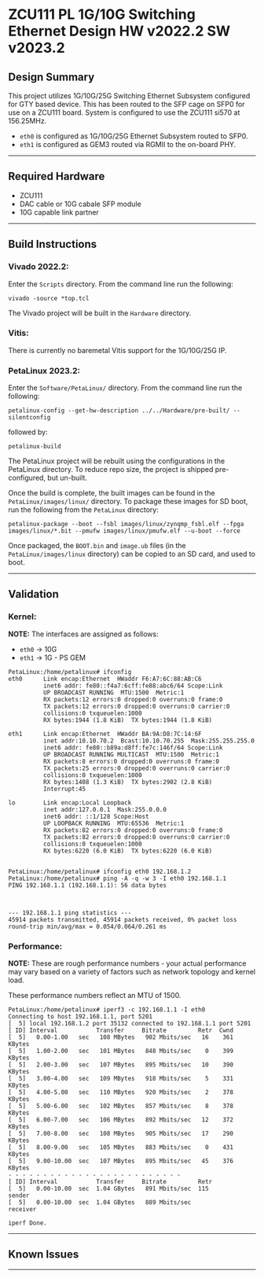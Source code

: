 # ZCU111 PL 1G/10G Switching Ethernet Design HW v2022.2 SW v2023.2

## **Design Summary**

This project utilizes 1G/10G/25G Switching Ethernet Subsystem configured for GTY based device. This has been routed to the SFP cage on SFP0 for use on a ZCU111 board. System is configured to use the ZCU111 si570 at 156.25MHz.

- `eth0` is configured as 1G/10G/25G Ethernet Subsystem routed to SFP0.
- `eth1` is configured as GEM3 routed via RGMII to the on-board PHY.

---

## **Required Hardware**

- ZCU111
- DAC cable or 10G cabale SFP module
- 10G capable link partner

---

## **Build Instructions**

### **Vivado 2022.2:**

Enter the `Scripts` directory. From the command line run the following:

`vivado -source *top.tcl`

The Vivado project will be built in the `Hardware` directory.

### **Vitis**:

There is currently no baremetal Vitis support for the 1G/10G/25G IP.

### **PetaLinux 2023.2**:

Enter the `Software/PetaLinux/` directory. From the command line run the following:

`petalinux-config --get-hw-description ../../Hardware/pre-built/ --silentconfig`

followed by:

`petalinux-build`

The PetaLinux project will be rebuilt using the configurations in the PetaLinux directory. To reduce repo size, the project is shipped pre-configured, but un-built.

Once the build is complete, the built images can be found in the `PetaLinux/images/linux/`
directory. To package these images for SD boot, run the following from the `PetaLinux` directory:

`petalinux-package --boot --fsbl images/linux/zynqmp_fsbl.elf --fpga images/linux/*.bit --pmufw images/linux/pmufw.elf --u-boot --force`

Once packaged, the `BOOT.bin` and `image.ub` files (in the `PetaLinux/images/linux` directory) can be copied to an SD card, and used to boot.

---

## **Validation**
### **Kernel:**
**NOTE:** The interfaces are assigned as follows:
 - `eth0` -> 10G
 - `eth1` -> 1G - PS GEM
```
PetaLinux:/home/petalinux# ifconfig
eth0      Link encap:Ethernet  HWaddr F6:A7:6C:88:AB:C6  
          inet6 addr: fe80::f4a7:6cff:fe88:abc6/64 Scope:Link
          UP BROADCAST RUNNING  MTU:1500  Metric:1
          RX packets:12 errors:0 dropped:0 overruns:0 frame:0
          TX packets:12 errors:0 dropped:0 overruns:0 carrier:0
          collisions:0 txqueuelen:1000 
          RX bytes:1944 (1.8 KiB)  TX bytes:1944 (1.8 KiB)

eth1      Link encap:Ethernet  HWaddr BA:9A:D8:7C:14:6F  
          inet addr:10.10.70.2  Bcast:10.10.70.255  Mask:255.255.255.0
          inet6 addr: fe80::b89a:d8ff:fe7c:146f/64 Scope:Link
          UP BROADCAST RUNNING MULTICAST  MTU:1500  Metric:1
          RX packets:8 errors:0 dropped:0 overruns:0 frame:0
          TX packets:25 errors:0 dropped:0 overruns:0 carrier:0
          collisions:0 txqueuelen:1000 
          RX bytes:1408 (1.3 KiB)  TX bytes:2902 (2.8 KiB)
          Interrupt:45 

lo        Link encap:Local Loopback  
          inet addr:127.0.0.1  Mask:255.0.0.0
          inet6 addr: ::1/128 Scope:Host
          UP LOOPBACK RUNNING  MTU:65536  Metric:1
          RX packets:82 errors:0 dropped:0 overruns:0 frame:0
          TX packets:82 errors:0 dropped:0 overruns:0 carrier:0
          collisions:0 txqueuelen:1000 
          RX bytes:6220 (6.0 KiB)  TX bytes:6220 (6.0 KiB)


PetaLinux:/home/petalinux# ifconfig eth0 192.168.1.2
PetaLinux:/home/petalinux# ping -A -q -w 3 -I eth0 192.168.1.1 
PING 192.168.1.1 (192.168.1.1): 56 data bytes



--- 192.168.1.1 ping statistics ---
45914 packets transmitted, 45914 packets received, 0% packet loss
round-trip min/avg/max = 0.054/0.064/0.261 ms

```
### **Performance:**
**NOTE:** These are rough performance numbers - your actual performance may vary based on a variety of factors such as network topology and kernel load.

These performance numbers reflect an MTU of 1500.
```
PetaLinux:/home/petalinux# iperf3 -c 192.168.1.1 -I eth0        
Connecting to host 192.168.1.1, port 5201
[  5] local 192.168.1.2 port 35132 connected to 192.168.1.1 port 5201
[ ID] Interval           Transfer     Bitrate         Retr  Cwnd
[  5]   0.00-1.00   sec   108 MBytes   902 Mbits/sec   16    361 KBytes       
[  5]   1.00-2.00   sec   101 MBytes   848 Mbits/sec    0    399 KBytes       
[  5]   2.00-3.00   sec   107 MBytes   895 Mbits/sec   10    390 KBytes       
[  5]   3.00-4.00   sec   109 MBytes   918 Mbits/sec    5    331 KBytes       
[  5]   4.00-5.00   sec   110 MBytes   920 Mbits/sec    2    378 KBytes       
[  5]   5.00-6.00   sec   102 MBytes   857 Mbits/sec    8    378 KBytes       
[  5]   6.00-7.00   sec   106 MBytes   892 Mbits/sec   12    372 KBytes       
[  5]   7.00-8.00   sec   108 MBytes   905 Mbits/sec   17    290 KBytes       
[  5]   8.00-9.00   sec   105 MBytes   883 Mbits/sec    0    431 KBytes       
[  5]   9.00-10.00  sec   107 MBytes   895 Mbits/sec   45    376 KBytes       
- - - - - - - - - - - - - - - - - - - - - - - - -
[ ID] Interval           Transfer     Bitrate         Retr
[  5]   0.00-10.00  sec  1.04 GBytes   891 Mbits/sec  115             sender
[  5]   0.00-10.00  sec  1.04 GBytes   889 Mbits/sec                  receiver

iperf Done.

```
---

## **Known Issues**

---
